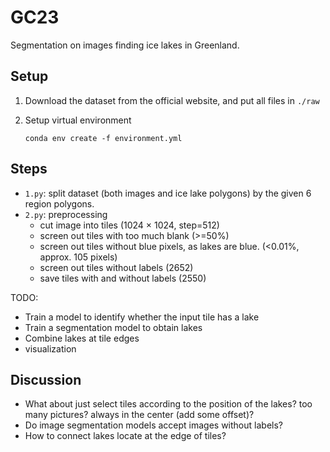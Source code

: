 # GC23

Segmentation on images finding ice lakes in Greenland.

## Setup

1. Download the dataset from the official website, and put all files in `./raw`
2. Setup virtual environment

    ```
    conda env create -f environment.yml
    ```

## Steps

- `1.py`: split dataset (both images and ice lake polygons) by the given 6 region polygons.
- `2.py`: preprocessing
    - cut image into tiles (1024 $\times$ 1024, step=512)
    - screen out tiles with too much blank (>=50%)
    - screen out tiles without blue pixels, as lakes are blue. (<0.01%, approx. 105 pixels)
    - screen out tiles without labels (2652)
    - save tiles with and without labels (2550)

TODO:

- Train a model to identify whether the input tile has a lake
- Train a segmentation model to obtain lakes
- Combine lakes at tile edges
- visualization


## Discussion

- What about just select tiles according to the position of the lakes? too many pictures? always in the center (add some offset)?
- Do image segmentation models accept images without labels?
- How to connect lakes locate at the edge of tiles?
